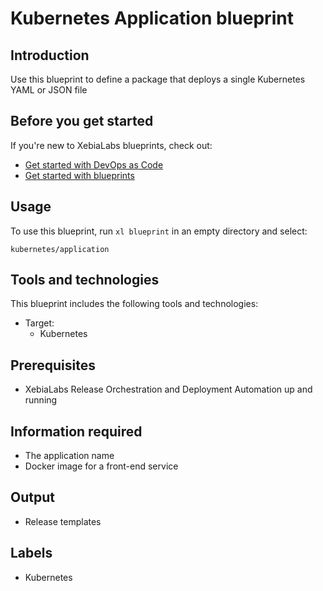 # Kubernetes Application blueprint

## Introduction

Use this blueprint to define a package that deploys a single Kubernetes YAML or JSON file

## Before you get started

If you're new to XebiaLabs blueprints, check out:

* [Get started with DevOps as Code](https://docs.xebialabs.com/xl-release/concept/get-started-with-devops-as-code.html)
* [Get started with blueprints](https://docs.xebialabs.com/xl-release/concept/get-started-with-blueprints.html)

## Usage

To use this blueprint, run `xl blueprint` in an empty directory and select:

```plain
kubernetes/application
```

## Tools and technologies

This blueprint includes the following tools and technologies:

* Target:
  * Kubernetes

## Prerequisites

* XebiaLabs Release Orchestration and Deployment Automation up and running

## Information required

* The application name
* Docker image for a front-end service

## Output

* Release templates

## Labels

* Kubernetes

